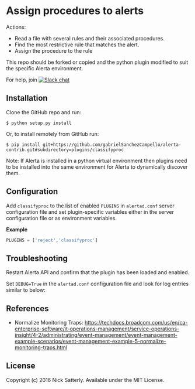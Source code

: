 Assign procedures to alerts
==========================

Actions:

  * Read a file with several rules and their associated procedures.
  * Find the most restrictive rule that matches the alert.
  * Assign the procedure to the rule

This repo should be forked or copied and the python plugin modified to suit
the specific Alerta environment.

For help, join [![Slack chat](https://img.shields.io/badge/chat-on%20slack-blue?logo=slack)](https://slack.alerta.dev)

Installation
------------

Clone the GitHub repo and run:

    $ python setup.py install

Or, to install remotely from GitHub run:

    $ pip install git+https://github.com/gabrielSanchezCampello/alerta-contrib.git#subdirectory=plugins/classifyproc


Note: If Alerta is installed in a python virtual environment then plugins
need to be installed into the same environment for Alerta to dynamically
discover them.

Configuration
-------------

Add `classifyproc` to the list of enabled `PLUGINS` in `alertad.conf` server
configuration file and set plugin-specific variables either in the
server configuration file or as environment variables.

**Example**

```python
PLUGINS = ['reject','classifyproc']
```

Troubleshooting
---------------

Restart Alerta API and confirm that the plugin has been loaded and enabled.

Set `DEBUG=True` in the `alertad.conf` configuration file and look for log
entries similar to below:


References
----------

  * Normalize Monitoring Traps: https://techdocs.broadcom.com/us/en/ca-enterprise-software/it-operations-management/service-operations-insight/4-2/administrating/event-management/event-management-example-scenarios/event-management-example-5-normalize-monitoring-traps.html

License
-------

Copyright (c) 2016 Nick Satterly. Available under the MIT License.
